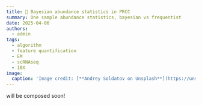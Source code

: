 ```yaml
---
title: 🧬 Bayesian abundance statistics in PRCC
summary: One sample abundance statistics, bayesian vs frequentist  
date: 2025-04-06
authors:
  - admin
tags:
  - algorithm
  - feature quantification
  - EM
  - scRNAseq
  - 10X
image:
  caption: 'Image credit: [**Andrey Soldatov on Unsplash**](https://unsplash.com)'
---
```


will be composed soon!

